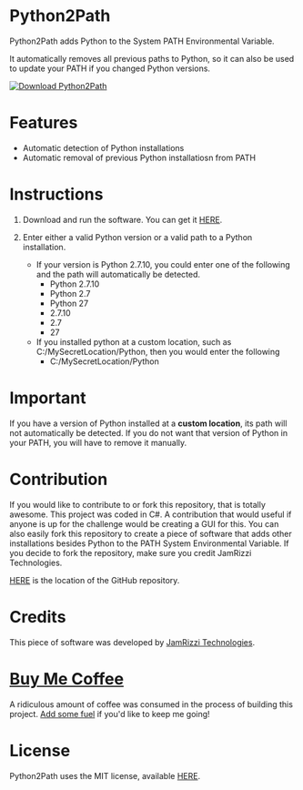 # Python2Path
Python2Path adds Python to the System PATH Environmental Variable.

It automatically removes all previous paths to Python, so it can also be used to update your PATH if you changed Python versions.

[![Download Python2Path](https://jamrizzi.com/wp-content/uploads/2015/10/orange_download_button.png)](//jamrizzi.com/market/python2path/)


# Features
* Automatic detection of Python installations
* Automatic removal of previous Python installatiosn from PATH


# Instructions
1. Download and run the software.  You can get it [HERE](//jamrizzi.com/market/python2path/).

2. Enter either a valid Python version or a valid path to a Python installation.
	* If your version is Python 2.7.10, you could enter one of the following and the path will automatically be detected.
		* Python 2.7.10
		* Python 2.7
		* Python 27
		* 2.7.10
		* 2.7
		* 27
	* If you installed python at a custom location, such as C:/MySecretLocation/Python, then you would enter the following
		* C:/MySecretLocation/Python


# Important
If you have a version of Python installed at a __custom location__, its path will not automatically be detected.  If you do not want that version of Python in your PATH, you will have to remove it manually.


# Contribution
If you would like to contribute to or fork this repository, that is totally awesome. This project was coded in C#. A contribution that would useful if anyone is up for the challenge would be creating a GUI for this. You can also easily fork this repository to create a piece of software that adds other installations besides Python to the PATH System Environmental Variable. If you decide to fork the repository, make sure you credit JamRizzi Technologies.

[HERE](https://github.com/jamrizzi/python2path) is the location of the GitHub repository.


# Credits
This piece of software was developed by [JamRizzi Technologies](//jamrizzi.com).


# [Buy Me Coffee](//jamrizzi.com/buy-me-coffee)
A ridiculous amount of coffee was consumed in the process of building this project.  [Add some fuel](//jamrizzi.com/buy-me-coffee) if you'd like to keep me going!


# License
Python2Path uses the MIT license, available [HERE](./LICENSE).
